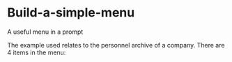 # Build-a-simple-menu
A useful menu in a prompt

The example used relates to the personnel archive of a company. 
There are 4 items in the menu:
